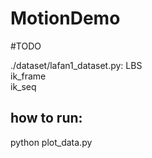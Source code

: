 # MotionDemo
#TODO

./dataset/lafan1_dataset.py:
LBS  
ik_frame  
ik_seq  

## how to run:  
python plot_data.py  